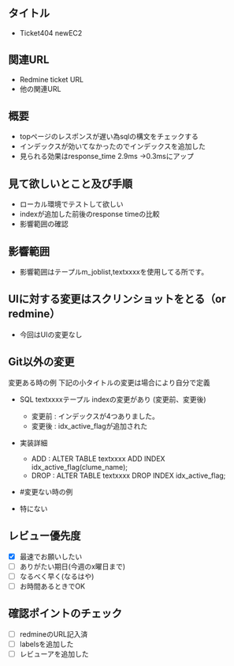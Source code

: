 ## タイトル
* Ticket404 newEC2
## 関連URL

* Redmine ticket URL
* 他の関連URL


## 概要

* topページのレスポンスが遅い為sqlの構文をチェックする
* インデックスが効いてなかったのでインデックスを追加した
* 見られる効果はresponse_time 2.9ms ->0.3msにアップ

## 見て欲しいとこと及び手順

* ローカル環境でテストして欲しい
* indexが追加した前後のresponse timeの比較
* 影響範囲の確認

## 影響範囲

* 影響範囲はテープルm_joblist,textxxxxを使用してる所です。

## UIに対する変更はスクリンショットをとる（or redmine）

* 今回はUIの変更なし

## Git以外の変更

変更ある時の例
下記の小タイトルの変更は場合により自分で定義
* SQL textxxxxテープル indexの変更があり (変更前、変更後)
    * 変更前 : インデックスが4つありました。
    * 変更後 : idx_active_flagが追加された

* 実装詳細
   * ADD : ALTER TABLE textxxxx ADD INDEX idx_active_flag(clume_name);  
   * DROP : ALTER TABLE textxxxx DROP INDEX idx_active_flag;
* #変更ない時の例
* 特にない

## レビュー優先度
* [x] 最速でお願いしたい
* [ ] ありがたい期日(今週のx曜日まで)
* [ ] なるべく早く(なるはや)
* [ ] お時間あるときでOK

## 確認ポイントのチェック

* [ ] redmineのURL記入済
* [ ] labelsを追加した
* [ ] レビューアを追加した
